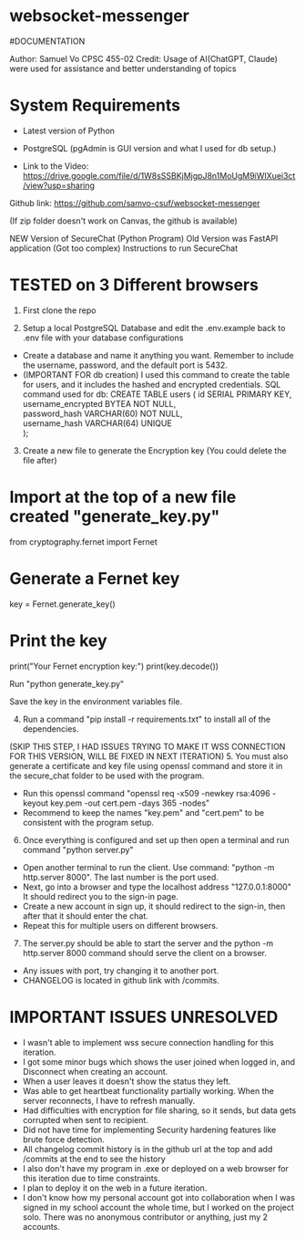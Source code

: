 # websocket-messenger
#DOCUMENTATION
 
 Author: Samuel Vo
 CPSC 455-02
 Credit: Usage of AI(ChatGPT, Claude) were used for assistance and better understanding of topics

# System Requirements
- Latest version of Python
- PostgreSQL (pgAdmin is GUI version and what I used for db setup.)

- Link to the Video:
https://drive.google.com/file/d/1W8sSSBKjMjgpJ8n1MoUgM9iWIXuei3ct/view?usp=sharing

Github link:
https://github.com/samvo-csuf/websocket-messenger

(If zip folder doesn't work on Canvas, the github is available)
 

NEW Version of SecureChat (Python Program)
Old Version was FastAPI application (Got too complex)
Instructions to run SecureChat

# TESTED on 3 Different browsers

1. First clone the repo

2. Setup a local PostgreSQL Database and edit the .env.example back to .env file with your database configurations
- Create a database and name it anything you want. Remember to include the username, password, and the default port is 5432.
- (IMPORTANT FOR db creation) I used this command to create the table for users, and it includes the hashed and encrypted credentials.
SQL command used for db:
CREATE TABLE users (
    id SERIAL PRIMARY KEY,                
    username_encrypted BYTEA NOT NULL,    
    password_hash VARCHAR(60) NOT NULL,   
    username_hash VARCHAR(64) UNIQUE     
);

3. Create a new file to generate the Encryption key
(You could delete the file after)

# Import at the top of a new file created "generate_key.py"
from cryptography.fernet import Fernet

# Generate a Fernet key
key = Fernet.generate_key()

# Print the key
print("Your Fernet encryption key:")
print(key.decode())

Run "python generate_key.py"

Save the key in the environment variables file. 

4. Run a command "pip install -r requirements.txt" to install all of the dependencies.


(SKIP THIS STEP, I HAD ISSUES TRYING TO MAKE IT WSS CONNECTION FOR THIS VERSION, WILL BE FIXED IN NEXT ITERATION)
5. You must also generate a certificate and key file using openssl command and store it in the secure_chat folder to be used with the program. 
- Run this openssl command "openssl req -x509 -newkey rsa:4096 -keyout key.pem -out cert.pem -days 365 -nodes"
- Recommend to keep the names "key.pem" and "cert.pem" to be consistent with the program setup. 

6. Once everything is configured and set up then open a terminal and run command "python server.py"
- Open another terminal to run the client. Use command: "python -m http.server 8000". The last number is the port used. 
- Next, go into a browser and type the localhost address "127.0.0.1:8000" It should redirect you to the sign-in page.
- Create a new account in sign up, it should redirect to the sign-in, then after that it should enter the chat.
- Repeat this for multiple users on different browsers. 

7. The server.py should be able to start the server and the python -m http.server 8000 command should serve the client on a browser. 

- Any issues with port, try changing it to another port. 
- CHANGELOG is located in github link with /commits. 

# IMPORTANT ISSUES UNRESOLVED
- I wasn't able to implement wss secure connection handling for this iteration.
- I got some minor bugs which shows the user joined when logged in, and Disconnect when creating an account. 
- When a user leaves it doesn't show the status they left. 
- Was able to get heartbeat functionality partially working. When the server reconnects, I have to refresh manually. 
- Had difficulties with encryption for file sharing, so it sends, but data gets corrupted when sent to recipient.
- Did not have time for implementing Security hardening features like brute force detection. 
- All changelog commit history is in the github url at the top and add /commits at the end to see the history
- I also don't have my program in .exe or deployed on a web browser for this iteration due to time constraints. 
- I plan to deploy it on the web in a future iteration. 
- I don't know how my personal account got into collaboration when I was signed in my school account the whole time, but I worked on the project solo. There was no anonymous contributor or anything, just my 2 accounts. 